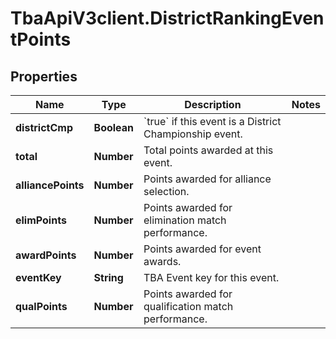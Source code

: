 # TbaApiV3client.DistrictRankingEventPoints

## Properties
Name | Type | Description | Notes
------------ | ------------- | ------------- | -------------
**districtCmp** | **Boolean** | &#x60;true&#x60; if this event is a District Championship event. | 
**total** | **Number** | Total points awarded at this event. | 
**alliancePoints** | **Number** | Points awarded for alliance selection. | 
**elimPoints** | **Number** | Points awarded for elimination match performance. | 
**awardPoints** | **Number** | Points awarded for event awards. | 
**eventKey** | **String** | TBA Event key for this event. | 
**qualPoints** | **Number** | Points awarded for qualification match performance. | 


